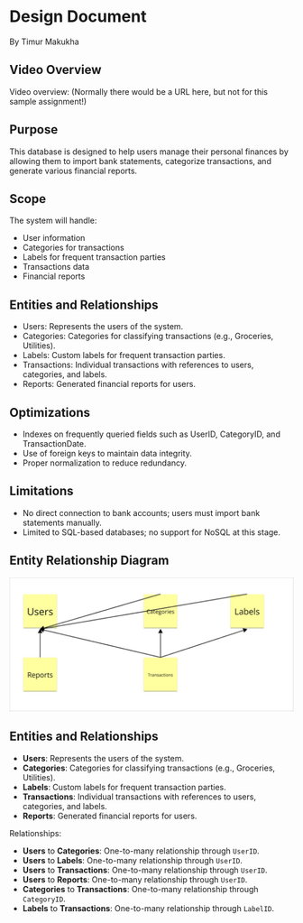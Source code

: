 # Design Document

By Timur Makukha

## Video Overview

Video overview: (Normally there would be a URL here, but not for this sample assignment!)

## Purpose

This database is designed to help users manage their personal finances by allowing them to import bank statements, categorize transactions, and generate various financial reports.

## Scope

The system will handle:

- User information
- Categories for transactions
- Labels for frequent transaction parties
- Transactions data
- Financial reports

## Entities and Relationships

- Users: Represents the users of the system.
- Categories: Categories for classifying transactions (e.g., Groceries, Utilities).
- Labels: Custom labels for frequent transaction parties.
- Transactions: Individual transactions with references to users, categories, and labels.
- Reports: Generated financial reports for users.

## Optimizations

- Indexes on frequently queried fields such as UserID, CategoryID, and TransactionDate.
- Use of foreign keys to maintain data integrity.
- Proper normalization to reduce redundancy.

## Limitations

- No direct connection to bank accounts; users must import bank statements manually.
- Limited to SQL-based databases; no support for NoSQL at this stage.

## Entity Relationship Diagram

![ER Diagram](diagram.png)

## Entities and Relationships

- **Users**: Represents the users of the system.
- **Categories**: Categories for classifying transactions (e.g., Groceries, Utilities).
- **Labels**: Custom labels for frequent transaction parties.
- **Transactions**: Individual transactions with references to users, categories, and labels.
- **Reports**: Generated financial reports for users.

Relationships:

- **Users** to **Categories**: One-to-many relationship through `UserID`.
- **Users** to **Labels**: One-to-many relationship through `UserID`.
- **Users** to **Transactions**: One-to-many relationship through `UserID`.
- **Users** to **Reports**: One-to-many relationship through `UserID`.
- **Categories** to **Transactions**: One-to-many relationship through `CategoryID`.
- **Labels** to **Transactions**: One-to-many relationship through `LabelID`.
